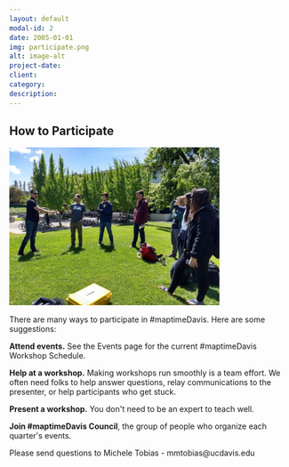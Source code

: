 ```yaml
---
layout: default
modal-id: 2
date: 2005-01-01
img: participate.png
alt: image-alt
project-date:
client:
category:
description:
---
```

<h2>How to Participate</h2>

<img src="../img/GPS_Demonstration.jpg" style="width: 75%;" alt="Seven people stand in a semicircle on a patch of grass surrounded by trees. One person is handing a yellow Trimble GPS unit to another.">

<p>There are many ways to participate in #maptimeDavis. Here are some suggestions:</p>


<p><b>Attend events.</b>  See the Events page for the current #maptimeDavis Workshop Schedule.</p>
<p><b>Help at a workshop.</b> Making workshops run smoothly is a team effort. We often need folks to help answer questions, relay communications to the presenter, or help participants who get stuck.</p>
<p><b>Present a workshop.</b> You don't need to be an expert to teach well.</p>
<p><b>Join #maptimeDavis Council</b>, the group of people who organize each quarter's events.</p>


<p>Please send questions to Michele Tobias - mmtobias@ucdavis.edu<p>